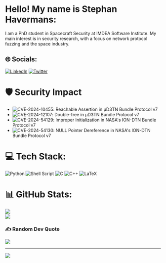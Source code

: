 # Hello! My name is Stephan Havermans:
I am a PhD student in Spacecraft Security at IMDEA Software Institute. My main interest is in security research, with a focus on network protocol fuzzing and the space industry.

## 🌐 Socials:
[![LinkedIn](https://img.shields.io/badge/LinkedIn-%230077B5.svg?logo=linkedin&logoColor=white)](https://linkedin.com/in/stephan-havermans) [![Twitter](https://img.shields.io/badge/Twitter-%231DA1F2.svg?logo=Twitter&logoColor=white)](https://twitter.com/StephanHav) 

# 🛡️ Security Impact
- ![CVE-2024-10455](https://www.cve.org/CVERecord?id=CVE-2024-10455): Reachable Assertion in µD3TN Bundle Protocol v7
- ![CVE-2024-12107](https://www.cve.org/CVERecord?id=CVE-2024-12107): Double-free in µD3TN Bundle Protocol v7
- ![CVE-2024-54129](https://www.cve.org/CVERecord?id=CVE-2024-54129): Improper Initialization in NASA's ION-DTN Bundle Protocol v7
- ![CVE-2024-54130](https://www.cve.org/CVERecord?id=CVE-2024-54130): NULL Pointer Dereference in NASA's ION-DTN Bundle Protocol v7

# 💻 Tech Stack:
![Python](https://img.shields.io/badge/python-3670A0?style=for-the-badge&logo=python&logoColor=ffdd54) ![Shell Script](https://img.shields.io/badge/shell_script-%23121011.svg?style=for-the-badge&logo=gnu-bash&logoColor=white) ![C](https://img.shields.io/badge/c-%2300599C.svg?style=for-the-badge&logo=c&logoColor=white) ![C++](https://img.shields.io/badge/c++-%2300599C.svg?style=for-the-badge&logo=c%2B%2B&logoColor=white) ![LaTeX](https://img.shields.io/badge/latex-%23008080.svg?style=for-the-badge&logo=latex&logoColor=white) 
# 📊 GitHub Stats:
<!-- ![](https://github-readme-stats.vercel.app/api?username=StephanHav&theme=dark&hide_border=false&include_all_commits=false&count_private=true)<br/> -->
![](https://github-readme-streak-stats.herokuapp.com/?user=StephanHav&theme=dark&hide_border=false)<br/>
![](https://github-readme-stats.vercel.app/api/top-langs/?username=StephanHav&theme=dark&hide_border=false&include_all_commits=true&count_private=true&layout=compact)

### ✍️ Random Dev Quote
![](https://quotes-github-readme.vercel.app/api?type=horizontal&theme=radical)

---
[![](https://visitcount.itsvg.in/api?id=StephanHav&icon=0&color=0)](https://visitcount.itsvg.in)

<!-- Proudly created with GPRM ( https://gprm.itsvg.in ) -->
